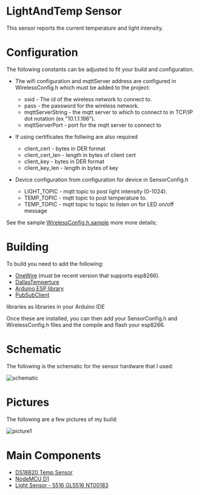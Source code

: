 # LightAndTemp Sensor

This sensor reports the current temperature and light intensity.

# Configuration

The following constants can be adjusted to fit your build
and configuration.

* The wifi configuration and mqttServer address are configured in
  WirelessConfig.h which must be added to the project:
  * ssid - The id of the wireless network to connect to.
  * pass - the password for the wireless network.
  * mqttServerString - the mqtt server to which to connect to in
    TCP/IP dot notation (ex "10.1.1.186").
  * mqttServerPort - port for the mqtt server to connect to 

* If using certificates the follwing are also required
  * client_cert - bytes in DER format
  * client_cert_len - length in bytes of client cert
  * client_key -  bytes in DER format
  * client_key_len - length in bytes of key

* Device configuration from configuration for device in SensorConfig.h
  * LIGHT_TOPIC - mqtt topic to post light intensity (0-1024).
  * TEMP_TOPIC - mqtt topic to post temperature to.
  * TEMP_TOPIC - mqtt topic to topic to listen on for LED on/off message

See the sample [WirelessConfig.h.sample](https://github.com/mhdawson/arduino-esp8266/blob/master/TempAndLightSensor/WirelessConfig.h.sample) more more details;

# Building

To build you need to add the following:

* [OneWire](https://github.com/PaulStoffregen/OneWire) (must be recent version
  that supports esp8266).
* [DallasTemperture](http://milesburton.com/Main_Page?title=Dallas_Temperature_Control_Library)
* [Arduino ESP library](https://github.com/esp8266/Arduino)
* [PubSubClient](https://github.com/knolleary/pubsubclient)

libraries as libraries in your Arduino IDE

Once these are installed, you can then add your SensorConfig.h and
WirelessConfig.h files and the compile and flash your esp8266.

# Schematic

The following is the schematic for the sensor hardware that I
used:

![schematic](https://github.com/mhdawson/arduino-esp8266/blob/master/TempAndLightSensor/LightAndTempSensor.png)

# Pictures

The following are a few pictures of my build:

![picture1](https://github.com/mhdawson/arduino-esp8266/blob/master/TempAndLightSensor/TempAndLightSensorCase.jpg)

# Main Components

* [DS18B20 Temp Sensor](https://www.ebay.ca/itm/DALLAS-18B20-DS18B20-TO-92-Wire-Digital-Thermometer-Temperature-IC-Sensor/152757780361)
* [NodeMCU D1](http://www.ebay.com/itm/NodeMCU-Lua-ESP-12-WeMos-D1-Mini-WIFI-4M-Bytes-Development-Board-Module-ESP8266-/321989574625)
* [Light Sensor - 5516 GL5516 NT00183](http://www.ebay.ca/itm/20Pcs-Light-Sensitive-Inductor-Photo-Resistor-Photoresistor-5516-GL5516-NT00183-/261420488934?hash=item3cdde018e6)
